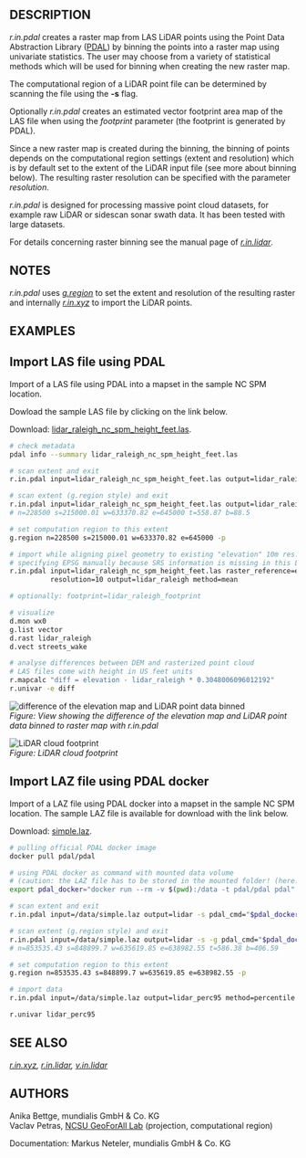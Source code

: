 ## DESCRIPTION

*r.in.pdal* creates a raster map from LAS LiDAR points using the Point
Data Abstraction Library ([PDAL](https://pdal.io/)) by binning the
points into a raster map using univariate statistics. The user may
choose from a variety of statistical methods which will be used for
binning when creating the new raster map.

The computational region of a LiDAR point file can be determined by
scanning the file using the **-s** flag.

Optionally *r.in.pdal* creates an estimated vector footprint area map of
the LAS file when using the *footprint* parameter (the footprint is
generated by PDAL).

Since a new raster map is created during the binning, the binning of
points depends on the computational region settings (extent and
resolution) which is by default set to the extent of the LiDAR input
file (see more about binning below). The resulting raster resolution can
be specified with the parameter *resolution*.

*r.in.pdal* is designed for processing massive point cloud datasets, for
example raw LiDAR or sidescan sonar swath data. It has been tested with
large datasets.

For details concerning raster binning see the manual page of
*[r.in.lidar](https://grass.osgeo.org/grass-stable/manuals/r.in.lidar.html)*.

## NOTES

*r.in.pdal* uses
*[g.region](https://grass.osgeo.org/grass-stable/manuals/g.region.html)*
to set the extent and resolution of the resulting raster and internally
*[r.in.xyz](https://grass.osgeo.org/grass-stable/manuals/r.in.xyz.html)*
to import the LiDAR points.

## EXAMPLES

## Import LAS file using PDAL

Import of a LAS file using PDAL into a mapset in the sample NC SPM
location.

Dowload the sample LAS file by clicking on the link below.

Download: [lidar_raleigh_nc_spm_height_feet.las](https://www.grassbook.org/wp-content/uploads/ncexternal/lidar_raleigh_nc_spm_height_feet.las).

```sh
# check metadata
pdal info --summary lidar_raleigh_nc_spm_height_feet.las

# scan extent and exit
r.in.pdal input=lidar_raleigh_nc_spm_height_feet.las output=lidar_raleigh -s

# scan extent (g.region style) and exit
r.in.pdal input=lidar_raleigh_nc_spm_height_feet.las output=lidar_raleigh -s -g
# n=228500 s=215000.01 w=633370.82 e=645000 t=558.87 b=88.5

# set computation region to this extent
g.region n=228500 s=215000.01 w=633370.82 e=645000 -p

# import while aligning pixel geometry to existing "elevation" 10m res. raster map
# specifying EPSG manually because SRS information is missing in this LAS file
r.in.pdal input=lidar_raleigh_nc_spm_height_feet.las raster_reference=elevation \
          resolution=10 output=lidar_raleigh method=mean

# optionally: footprint=lidar_raleigh_footprint

# visualize
d.mon wx0
g.list vector
d.rast lidar_raleigh
d.vect streets_wake

# analyse differences between DEM and rasterized point cloud
# LAS files come with height in US feet units
r.mapcalc "diff = elevation - lidar_raleigh * 0.3048006096012192"
r.univar -e diff
```

![difference of the elevation map and LiDAR
point data binned](r_in_pdal.png)  
*Figure: View showing the difference of the elevation map and LiDAR
point data binned to raster map with r.in.pdal*

![LiDAR cloud footprint](r_in_pdal_footprint.jpg)  
*Figure: LiDAR cloud footprint*

## Import LAZ file using PDAL docker

Import of a LAZ file using PDAL docker into a mapset in the sample NC
SPM location. The sample LAZ file is available for download with the link below.

Download: [simple.laz](https://github.com/PDAL/PDAL/raw/master/test/data/laz/simple.laz).

```sh
# pulling official PDAL docker image
docker pull pdal/pdal

# using PDAL docker as command with mounted data volume
# (caution: the LAZ file has to be stored in the mounted folder! (here: $(pwd)))
export pdal_docker="docker run --rm -v $(pwd):/data -t pdal/pdal pdal"

# scan extent and exit
r.in.pdal input=/data/simple.laz output=lidar -s pdal_cmd="$pdal_docker"

# scan extent (g.region style) and exit
r.in.pdal input=/data/simple.laz output=lidar -s -g pdal_cmd="$pdal_docker"
# n=853535.43 s=848899.7 w=635619.85 e=638982.55 t=586.38 b=406.59

# set computation region to this extent
g.region n=853535.43 s=848899.7 w=635619.85 e=638982.55 -p

# import data
r.in.pdal input=/data/simple.laz output=lidar_perc95 method=percentile pth=95 pdal_cmd="$pdal_docker"

r.univar lidar_perc95
```

## SEE ALSO

*[r.in.xyz](https://grass.osgeo.org/grass-stable/manuals/r.in.xyz.html),
[r.in.lidar](https://grass.osgeo.org/grass-stable/manuals/r.in.lidar.html),
[v.in.lidar](https://grass.osgeo.org/grass-stable/manuals/v.in.lidar.html)*

## AUTHORS

Anika Bettge, mundialis GmbH & Co. KG  
Vaclav Petras, [NCSU GeoForAll
Lab](https://geospatial.ncsu.edu/geoforall/) (projection, computational
region)

Documentation: Markus Neteler, mundialis GmbH & Co. KG

